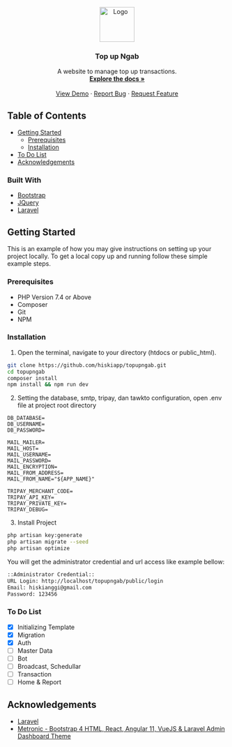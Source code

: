 <p align="center">
  <a href="https://github.com/hiskiapp/topupngab">
    <img src="https://indiepartnership.com/wp-content/uploads/2020/09/icon.png" alt="Logo" width="80" height="80">
  </a>

  <h3 align="center">Top up Ngab</h3>

  <p align="center">
    A website to manage top up transactions.
    <br />
    <a href="https://github.com/hiskiapp/topupngab"><strong>Explore the docs »</strong></a>
    <br />
    <br />
    <a href="https://github.com/hiskiapp/topupngab">View Demo</a>
    ·
    <a href="https://github.com/hiskiapp/topupngab/issues">Report Bug</a>
    ·
    <a href="https://github.com/hiskiapp/topupngab/issues">Request Feature</a>
  </p>
</p>



<!-- TABLE OF CONTENTS -->
## Table of Contents

* [Getting Started](#getting-started)
  * [Prerequisites](#prerequisites)
  * [Installation](#installation)
* [To Do List](#to-do-list)
* [Acknowledgements](#acknowledgements)

### Built With
* [Bootstrap](https://getbootstrap.com)
* [JQuery](https://jquery.com)
* [Laravel](https://laravel.com)



<!-- GETTING STARTED -->
## Getting Started

This is an example of how you may give instructions on setting up your project locally.
To get a local copy up and running follow these simple example steps.

### Prerequisites
-   PHP Version 7.4 or Above
-   Composer
-   Git
-   NPM

### Installation

1. Open the terminal, navigate to your directory (htdocs or public_html).
```bash
git clone https://github.com/hiskiapp/topupngab.git
cd topupngab
composer install
npm install && npm run dev
```

2. Setting the database, smtp, tripay, dan tawkto configuration, open .env file at project root directory
```
DB_DATABASE=
DB_USERNAME=
DB_PASSWORD=

MAIL_MAILER=
MAIL_HOST=
MAIL_USERNAME=
MAIL_PASSWORD=
MAIL_ENCRYPTION=
MAIL_FROM_ADDRESS=
MAIL_FROM_NAME="${APP_NAME}"

TRIPAY_MERCHANT_CODE=
TRIPAY_API_KEY=
TRIPAY_PRIVATE_KEY=
TRIPAY_DEBUG=
```

3. Install Project
```bash
php artisan key:generate
php artisan migrate --seed
php artisan optimize
```
You will get the administrator credential and url access like example bellow:
```bash
::Administrator Credential::
URL Login: http://localhost/topupngab/public/login
Email: hiskianggi@gmail.com
Password: 123456
```

### To Do List

- [x] Initializing Template
- [x] Migration
- [x] Auth
- [ ] Master Data
- [ ] Bot
- [ ] Broadcast, Schedullar
- [ ] Transaction
- [ ] Home & Report

<!-- ACKNOWLEDGEMENTS -->
## Acknowledgements
* [Laravel](https://laravel.com)
* [Metronic - Bootstrap 4 HTML, React, Angular 11, VueJS & Laravel Admin Dashboard Theme](https://themeforest.net/item/metronic-responsive-admin-dashboard-template/4021469)
